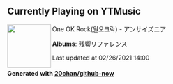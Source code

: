 ## Currently Playing on YTMusic

[<img align="left" width="100" src="https://lh3.googleusercontent.com/V5hd8PiPlGgPFeOurQIKjbkoGWUl1V0laWyel7uwFM94TUiEGecsQg5k4F7-uWkhrfi9sHKSa_bJg_4-">](https://music.youtube.com/watch?v=Nncn20KXrQg)

One OK Rock(원오크락) - アンサイズニア

**Albums**: 残響リファレンス

Last updated at 02/26/2021 14:00

#### Generated with [20chan/github-now](https://github.com/20chan/github-now)


<!--
**20chan/20chan** is a ✨ _special_ ✨ repository because its `README.md` (this file) appears on your GitHub profile.

Here are some ideas to get you started:

- 🔭 I’m currently working on ...
- 🌱 I’m currently learning ...
- 👯 I’m looking to collaborate on ...
- 🤔 I’m looking for help with ...
- 💬 Ask me about ...
- 📫 How to reach me: ...
- 😄 Pronouns: ...
- ⚡ Fun fact: ...
-->

